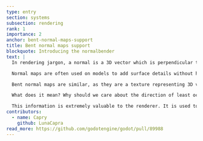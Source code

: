 ```yaml
---
type: entry
section: systems
subsection: rendering
rank: 1
importance: 2
anchor: bent-normal-maps-support
title: Bent normal maps support
blockquote: Introducing the normalbender
text: |
  In rendering jargon, a normal is a 3D vector which is perpendicular to a surface. A normal map is a texture where each pixel of it represents a normal — using the red, green, and blue intensity as the vector axis values.

  Normal maps are often used on models to add surface details without having to make the meshes super detailed. If the normal map describes a bump, the lighting system will make it look like there is one, even if the underlying polygon is flat.

  Bent normal maps are similar, as they are a texture representing 3D vectors each pointing at something. The normals are considered "bent" because instead of being perpendicular to the surface, they actually point towards the direction of least occlusion. i.e. the direction with the least amount of stuff blocking the incoming light). For example, if a theoretical bent normal map was created from the insides of a cave, each vector would point towards the opening.

  What does it mean? Why should we care about the direction of least occlusion?

  This information is extremely valuable to the renderer. It is used to further enhance specular occlusion (darken areas that shouldn’t be receiving a lot of reflections) and indirect lighting (provide more accurate reflections).
contributors:
  - name: Capry
    github: LunaCapra
read_more: https://github.com/godotengine/godot/pull/89988
---
```


